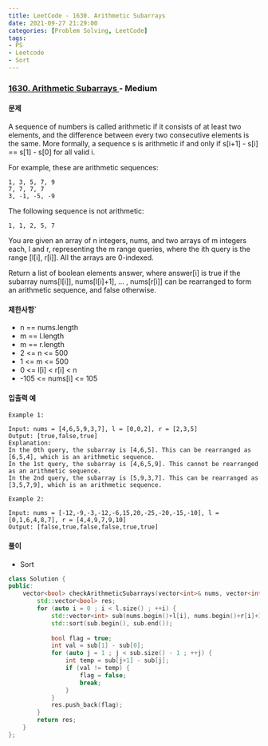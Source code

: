 ```yaml
---
title: LeetCode - 1630. Arithmetic Subarrays
date: 2021-09-27 21:29:00
categories: [Problem Solving, LeetCode]
tags:
- PS
- Leetcode
- Sort
---
```


### [ 1630. Arithmetic Subarrays ](https://leetcode.com/problems/arithmetic-subarrays/) - Medium

#### 문제

A sequence of numbers is called arithmetic if it consists of at least two elements, and the difference between every two consecutive elements is the same. More formally, a sequence s is arithmetic if and only if s[i+1] - s[i] == s[1] - s[0] for all valid i.

For example, these are arithmetic sequences:

```
1, 3, 5, 7, 9
7, 7, 7, 7
3, -1, -5, -9
```

The following sequence is not arithmetic:

```
1, 1, 2, 5, 7
```

You are given an array of n integers, nums, and two arrays of m integers each, l and r, representing the m range queries, where the ith query is the range [l[i], r[i]]. All the arrays are 0-indexed.

Return a list of boolean elements answer, where answer[i] is true if the subarray nums[l[i]], nums[l[i]+1], ... , nums[r[i]] can be rearranged to form an arithmetic sequence, and false otherwise.

#### 제한사항`

- n == nums.length
- m == l.length
- m == r.length
- 2 <= n <= 500
- 1 <= m <= 500
- 0 <= l[i] < r[i] < n
- -105 <= nums[i] <= 105

#### 입출력 예

```
Example 1:

Input: nums = [4,6,5,9,3,7], l = [0,0,2], r = [2,3,5]
Output: [true,false,true]
Explanation:
In the 0th query, the subarray is [4,6,5]. This can be rearranged as [6,5,4], which is an arithmetic sequence.
In the 1st query, the subarray is [4,6,5,9]. This cannot be rearranged as an arithmetic sequence.
In the 2nd query, the subarray is [5,9,3,7]. This can be rearranged as [3,5,7,9], which is an arithmetic sequence.
```

```
Example 2:

Input: nums = [-12,-9,-3,-12,-6,15,20,-25,-20,-15,-10], l = [0,1,6,4,8,7], r = [4,4,9,7,9,10]
Output: [false,true,false,false,true,true]
```

#### 풀이
- Sort

```cpp
class Solution {
public:
    vector<bool> checkArithmeticSubarrays(vector<int>& nums, vector<int>& l, vector<int>& r) {
        std::vector<bool> res;
        for (auto i = 0 ; i < l.size() ; ++i) {
            std::vector<int> sub(nums.begin()+l[i], nums.begin()+r[i]+1);
            std::sort(sub.begin(), sub.end());
            
            bool flag = true;
            int val = sub[1] - sub[0];
            for (auto j = 1 ; j < sub.size() - 1 ; ++j) {
                int temp = sub[j+1] - sub[j];                
                if (val != temp) {
                    flag = false;
                    break;
                }
            }
            res.push_back(flag);
        }
        return res;
    }
};
```
